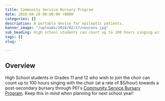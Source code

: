 ```yaml
---
title: Community Service Bursary Program
date: 2016-04-20 00:00:00 +0000
categories: []
description: A portable device for epileptic patients.
banner_image: "/uploads/2018/02/17/neurons.jpg"
sub_heading: High school students can count up to 100 hours singing with the choir!
tags: []
slug: ''

---
```

## Overview

High School students in Grades 11 and 12 who wish to join the choir can count up to 100 hours singing with the choir (at a rate of $5/hour) towards a post-secondary bursary through PEI's [Community Service Bursary Program](http://www.studentloan.pe.ca/index.php3?number=1041103&lang=E). Keep this in mind when planning for next school year!